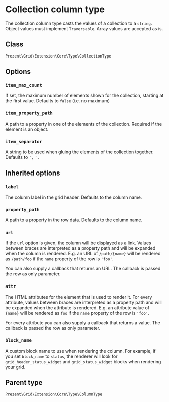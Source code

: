 Collection column type
======================

The collection column type casts the values of a collection to a `string`. Object values must implement `Traversable`.
Array values are accepted as is.

## Class

`Prezent\Grid\Extension\Core\Type\CollectionType`

## Options

### `item_max_count`

If set, the maximum number of elements shown for the collection, starting at the first value. Defaults to `false` (i.e. no maximum)

### `item_property_path`

A path to a property in one of the elements of the collection. Required if the element is an object.

### `item_separator`

A string to be used when gluing the elements of the collection together. Defaults to `', '`.

## Inherited options

### `label`

The column label in the grid header. Defaults to the column name.

### `property_path`

A path to a property in the row data. Defaults to the column name.

### `url`

If the `url` option is given, the column will be displayed as a link. Values between braces are interpreted
as a property path and will be expanded when the column is rendered. E.g. an URL of `/path/{name}` will
be rendered as `/path/foo` if the `name` property of the row is `'foo'`.

You can also supply a callback that returns an URL. The callback is passed the row as only parameter.

### `attr`

The HTML attributes for the element that is used to render it. For every attribute, values between braces
are interpreted as a property path and will be expanded when the attribute is rendered. E.g. an attribute value
of `{name}` will be rendered as `foo` if the `name` property of the row is `'foo'`.

For every attribute you can also supply a callback that returns a value. The callback is passed the row as only parameter.

### `block_name`

A custom block name to use when rendering the column. For example, if you set `block_name` to `status`, the renderer will
look for `grid_header_status_widget` and `grid_status_widget` blocks when rendering your grid.

## Parent type

[`Prezent\Grid\Extension\Core\Type\ColumnType`](column.md)
